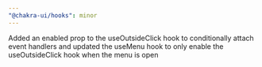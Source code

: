 ```yaml
---
"@chakra-ui/hooks": minor
---
```


Added an enabled prop to the useOutsideClick hook to conditionally attach event
handlers and updated the useMenu hook to only enable the useOutsideClick hook
when the menu is open
